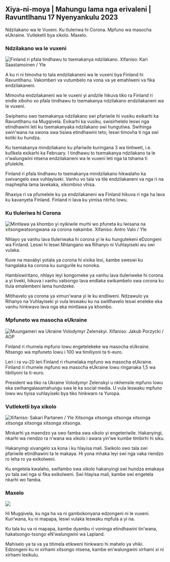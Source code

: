 ## Xiya-ni-moya \| Mahungu lama nga erivaleni \| Ravuntlhanu 17 Nyenyankulu 2023

Ndzilakano wa le Vuxeni. Ku tluleriwa hi Corona. Mpfuno wa masocha eUkraine. Vutleketli bya xikolo. Maxelo.

### Ndzilakano wa le vuxeni

![Finland ri pfala tindhawu to tsemakanya ndzilakano. Xifaniso: Kari Saastamoinen / Yle](https://ku.q_auto:eco/f_auto/fl_lossy/v1699908616/39-1200025655285565477b)

A ku ri ni timovha to tala endzilakaneni wa le vuxeni bya Finland hi Ravuntlhanu. Vakomberi va vutumbelo na vona va ye emahlweni va fika endzilakaneni.

Mimovha endzilakaneni wa le vuxeni yi andzile hikuva tiko ra Finland ri endle xiboho xo pfala tindhawu to tsemakanya ndzilakano endzilakaneni wa le vuxeni.

Swiphemu swo tsemakanya ndzilakano swi pfariwile hi vusiku exikarhi ka Ravuntlhanu na Mugqivela. Exikarhi ka vusiku, swisirhelelo leswi nga etindhawini leti ku tsemakanyaka ndzilakano swi hungutiwa. Swihinga swin’wana na swona swa tisiwa etindhawini teto, leswi timovha ti nga swi kotiki ku hundza.

Ku tsemakanya mindzilakano ku pfariwile kuringana 3 wa tinhweti, i.e. kufikela exikarhi ka February. I tindhawu to tsemakanya ndzilakano ta le n’walungwini ntsena endzilakaneni wa le vuxeni leti nga ta tshama ti pfulekile.

Finland ri pfala tindhawu to tsemakanya mindzilakano hikwalaho ka swivangelo swa vuhlayiseki. Vanhu vo tala va tile endzilakaneni va nga ri na maphepha lama lavekaka, xikombiso vhisa.

Rhaxiya ri va pfumelele ku ya endzilakaneni wa Finland hikuva ri nga ha lava ku kavanyeta Finland. Finland ri lava ku yimisa ntirho lowu.

### Ku tluleriwa hi Corona

![Mintlawa ya khombo yi nyikiwile murhi wo pfuneta ku lwisana na xitsongwatsongwana xa corona nakambe. Xifaniso: Antro Valo / Yle](https://ku.Swifaniso.Swifaniso.cdn.yle.fi/xifaniso/kulayicha/c_crop,h_3247,w_5773,x_0,y_601/ar_1.7777777777777777,c_fill,g_faces,h_675,w_1200/dpr_1.0/q_auto:eco/f_auto/fl_lossy/v1699867130/39-11997076551e51acfff3)

Nhlayo ya vanhu lava tluleriwaka hi corona yi le ku hungutekeni eDzongeni wa Finland. Leswi hi leswi Nhlangano wa Rihanyo ni Vuhlayiseki wu swi vulaka.

Kuve na mavabyi yotala ya corona hi xixika lexi, kambe sweswi ku hangalaka ka corona ku sungurile ku nonoka.

Hambiswiritano, nhlayo leyi kongomeke ya vanhu lava tluleriweke hi corona a yi tiveki, hikuva i vanhu vatsongo lava endlaka swikambelo swa corona ku tlula emalembeni lama hundzeke.

Mitlhavelo ya corona ya ximun'wana yi le ku endliweni. Ndzawulo ya Rihanyo na Vuhlayiseki yi vula leswaku ku na switlhavelo leswi eneleke eka vanhu hinkwavo lava nga eka mintlawa ya khombo.

### Mpfuneto wa masocha eUkraine

![Muungameri wa Ukraine Volodymyr Zelenskyi. Xifaniso: Jakub Porzycki / AOP](https://ku.q_auto:eco/f_auto/fl_lossy/v1696579988/39-1182210651fc13097ccb)

Finland ri rhumela mpfuno lowu engetelekeke wa masocha eUkraine. Ntsengo wa mpfuneto lowu i 100 wa timiliyoni ta ti-euro.

Leri i ra vu-20 leri Finland ri rhumelaka mpfuno wa masocha eUkraine. Finland ri rhumele mpfuno wa masocha eUkraine lowu ringanaka 1,5 wa tibiliyoni ta ti-euro.

President wa tiko ra Ukraine Volodymyr Zelenskyi u nkhensile mpfuno lowu eka swihangalasamahungu swa le ka social media. U vula leswaku mpfuno lowu wu tiyisa vuhlayiseki bya tiko hinkwaro ra Yuropa.

### Vutleketli bya xikolo

![ Xifaniso: Sakari Partanen / Yle](https://swifaniso.cdn.yle.fi/xifaniso/kulayicha/c_crop,h_1494,w_2655,x_0,y_0/ar_1.77777777777777777,c_fill,g_faces,h_675,w_1200/dpr_1.0/q_auto:eco/f_auto/fl_lossy/v1677057284/39-107608063f5dc988d5c3) Xitsonga xitsonga xitsonga xitsonga xitsonga xitsonga xitsonga xitsonga.

Minkarhi ya maendzo ya swo famba swa xikolo yi engeteriwile. Hakanyingi, nkarhi wa riendzo ra n’wana wa xikolo i awara yin’we kumbe timbirhi hi siku.

Hakanyingi xivangelo xa kona i ku hlayisa mali. Swikolo swo tala swi pfariwile etindhawini ta le makaya. Hi yona mhaka leyi swi nga vaka riendzo ro leha ro ya exikolweni.

Ku engetela kwalaho, swifambo swa xikolo hakanyingi swi hundza emakaya yo tala swi nga si fika exikolweni. Swi hlayisa mali, kambe swi engetela nkarhi wo famba.

### Maxelo

![](https://swifaniso.cdn.yle.fi/xifaniso/kulayicha/c_crop,h_1080,w_1919,x_0,y_0/ar_1.77777777777777777,c_fill,g_faces,h_675,w_1200/dpr_1.0/q_auto:eco/f_auto/fl_kulahlekeriwa/v1700238427/39-120255565579437e32dc)

Hi Mugqivela, ku nga ha va ni gambokonyana edzongeni ni le vuxeni. Kun’wana, ku ni mapapa, leswi vulaka leswaku mpfula a yi na.

Ku tala ku va ni mapapa, kambe dyambu ri voninga etindhawini tin’wana, hakatsongo-tsongo eN’walungwini wa Lapland.

Mahiselo ya ta va ya titimela etikweni hinkwaro hi mahelo ya vhiki. Edzongeni ku ni xirhami xitsongo ntsena, kambe en’walungwini xirhami xi ni xirhami lexikulu.